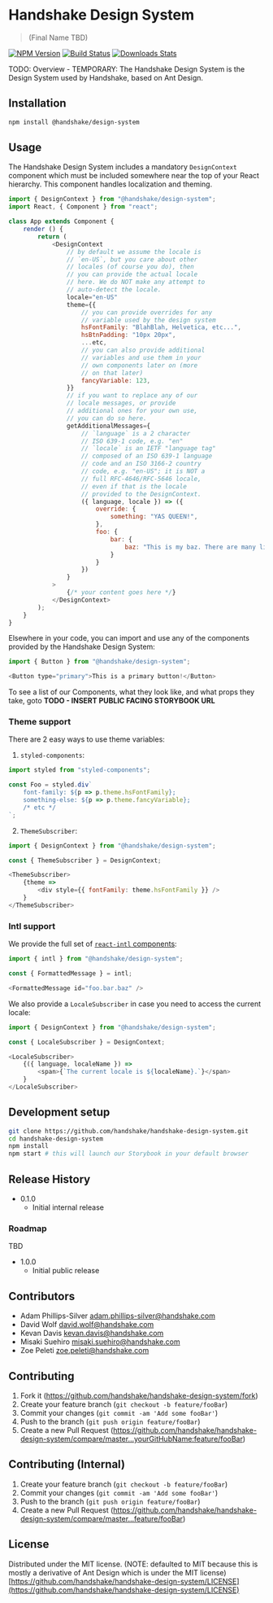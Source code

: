 # Handshake Design System
> (Final Name TBD)

[![NPM Version][npm-image]][npm-url]
[![Build Status][travis-image]][travis-url]
[![Downloads Stats][npm-downloads]][npm-url]

TODO: Overview - TEMPORARY: The Handshake Design System is the Design System used by Handshake, based on Ant Design.

## Installation

```sh
npm install @handshake/design-system
```

## Usage

The Handshake Design System includes a mandatory `DesignContext` component which must be included somewhere near the top of your React hierarchy. This component handles localization and theming.

```js
import { DesignContext } from "@handshake/design-system";
import React, { Component } from "react";

class App extends Component {
    render () {
        return (
            <DesignContext
                // by default we assume the locale is
                // `en-US`, but you care about other
                // locales (of course you do), then
                // you can provide the actual locale
                // here. We do NOT make any attempt to
                // auto-detect the locale.
                locale="en-US"
                theme={{
                    // you can provide overrides for any
                    // variable used by the design system
                    hsFontFamily: "BlahBlah, Helvetica, etc...",
                    hsBtnPadding: "10px 20px",
                    ...etc,
                    // you can also provide additional
                    // variables and use them in your
                    // own components later on (more
                    // on that later)
                    fancyVariable: 123,
                }}
                // if you want to replace any of our
                // locale messages, or provide 
                // additional ones for your own use,
                // you can do so here.
                getAdditionalMessages={
                    // `language` is a 2 character
                    // ISO 639-1 code, e.g. "en"
                    // `locale` is an IETF "language tag"
                    // composed of an ISO 639-1 language 
                    // code and an ISO 3166-2 country 
                    // code, e.g. "en-US"; it is NOT a
                    // full RFC-4646/RFC-5646 locale,
                    // even if that is the locale 
                    // provided to the DesignContext.
                    ({ language, locale }) => ({
                        override: {
                            something: "YAS QUEEN!",
                        },
                        foo: {
                            bar: {
                                baz: "This is my baz. There are many like it, but this one is mine.",
                            }
                        }
                    })
                }
            >
                {/* your content goes here */}
            </DesignContext>
        );
    }
}
```

Elsewhere in your code, you can import and use any of the components provided by the Handshake Design System:

```js
import { Button } from "@handshake/design-system";

<Button type="primary">This is a primary button!</Button>
```

To see a list of our Components, what they look like, and what props they take, goto **TODO - INSERT PUBLIC FACING STORYBOOK URL**

### Theme support

There are 2 easy ways to use theme variables:

1. `styled-components`:

```js
import styled from "styled-components";

const Foo = styled.div`
    font-family: ${p => p.theme.hsFontFamily};
    something-else: ${p => p.theme.fancyVariable};
    /* etc */
`;
```

2. `ThemeSubscriber`:

```js
import { DesignContext } from "@handshake/design-system";

const { ThemeSubscriber } = DesignContext;

<ThemeSubscriber>
    {theme =>
        <div style={{ fontFamily: theme.hsFontFamily }} />
    }
</ThemeSubscriber>
```

### Intl support

We provide the full set of [`react-intl` components](https://github.com/yahoo/react-intl/wiki/Components):

```js
import { intl } from "@handshake/design-system";

const { FormattedMessage } = intl;

<FormattedMessage id="foo.bar.baz" />
```

We also provide a `LocaleSubscriber` in case you need to access the current locale:

```js
import { DesignContext } from "@handshake/design-system";

const { LocaleSubscriber } = DesignContext;

<LocaleSubscriber>
    {({ language, localeName }) =>
        <span>{`The current locale is ${localeName}.`}</span>
    }
</LocaleSubscriber>
```

## Development setup

```sh
git clone https://github.com/handshake/handshake-design-system.git
cd handshake-design-system
npm install
npm start # this will launch our Storybook in your default browser
```

## Release History

* 0.1.0
    * Initial internal release

### Roadmap

TBD
* 1.0.0
    * Initial public release

## Contributors

* Adam Phillips-Silver <adam.phillips-silver@handshake.com>
* David Wolf <david.wolf@handshake.com>
* Kevan Davis <kevan.davis@handshake.com>
* Misaki Suehiro <misaki.suehiro@handshake.com>
* Zoe Peleti <zoe.peleti@handshake.com>

## Contributing

1. Fork it (<https://github.com/handshake/handshake-design-system/fork>)
2. Create your feature branch (`git checkout -b feature/fooBar`)
3. Commit your changes (`git commit -am 'Add some fooBar'`)
4. Push to the branch (`git push origin feature/fooBar`)
5. Create a new Pull Request (<https://github.com/handshake/handshake-design-system/compare/master...yourGitHubName:feature/fooBar>)

## Contributing (Internal)

1. Create your feature branch (`git checkout -b feature/fooBar`)
2. Commit your changes (`git commit -am 'Add some fooBar'`)
3. Push to the branch (`git push origin feature/fooBar`)
4. Create a new Pull Request (<https://github.com/handshake/handshake-design-system/compare/master...feature/fooBar>)

## License

Distributed under the MIT license.
(NOTE: defaulted to MIT because this is mostly a derivative of Ant Design which is under the MIT license)
[https://github.com/handshake/handshake-design-system/LICENSE](https://github.com/handshake/handshake-design-system/LICENSE)





[npm-image]: https://img.shields.io/npm/v/@handshake/design-system.svg?style=flat-square
[npm-url]: https://npmjs.org/package/@handshake/design-system
[npm-downloads]: https://img.shields.io/npm/dm/@handshake/design-system.svg?style=flat-square
[travis-image]: https://img.shields.io/travis/handshake/handshake-design-system/master.svg?style=flat-square
[travis-url]: https://travis-ci.org/handshake/handshake-design-system